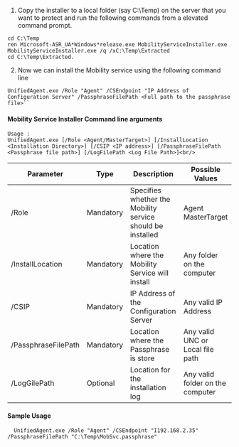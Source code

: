 1. Copy the installer to a local folder (say C:\Temp) on the server that you want to protect and run the following commands from a elevated command prompt.

  ```
  cd C:\Temp
  ren Microsoft-ASR_UA*Windows*release.exe MobilityServiceInstaller.exe
  MobilityServiceInstaller.exe /q /xC:\Temp\Extracted
  cd C:\Temp\Extracted.
  ```
2. Now we can install the Mobility service using the following command line

  ```
  UnifiedAgent.exe /Role "Agent" /CSEndpoint "IP Address of Configuration Server" /PassphraseFilePath <Full path to the passphrase file>``
  ```

#### Mobility Service Installer Command line arguments

```
Usage :
UnifiedAgent.exe [/Role <Agent/MasterTarget>] [/InstallLocation <Installation Directory>] [/CSIP <IP address>] [/PassphraseFilePath <Passphrase file path>] [/LogFilePath <Log File Path>]<br/>
```

  | Parameter|Type|Description|Possible Values|
  |-|-|-|-|
  |/Role|Mandatory|Specifies whether the Mobility service should be installed|Agent </br> MasterTarget|
  |/InstallLocation|Mandatory|Location where the Mobility Service will  install|Any folder on the computer|
  |/CSIP|Mandatory|IP Address of the Configuration Server| Any valid IP Address|
  |/PassphraseFilePath|Mandatory|Location where the Passphrase is store |Any valid UNC or Local file path|
  |/LogGilePath|Optional|Location for the installation log|Any valid folder on the computer|

#### Sample Usage

```
  UnifiedAgent.exe /Role "Agent" /CSEndpoint "I192.168.2.35" /PassphraseFilePath "C:\Temp\MobSvc.passphrase"
```